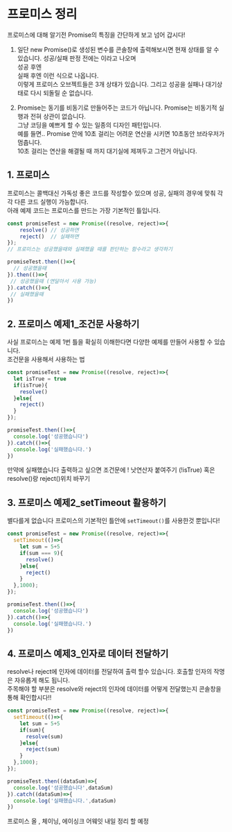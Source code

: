 # 프로미스 정리
프로미스에 대해 알기전 Promise의 특징을 간단하게 보고 넘어 갑시다!

1. 일단 new Promise()로 생성된 변수를 콘솔창에 출력해보시면 현재 상태를 알 수 있습니다. 
성공/실패 판정 전에는 <pending> 이라고 나오며 </br>
성공 후엔  <resolved> </br>
실패 후엔 <rejected> 이런 식으로 나옵니다. </br>
이렇게 프로미스 오브젝트들은 3개 상태가 있습니다. 그리고 성공을 실패나 대기상태로 다시 되돌릴 순 없습니다.

2. Promise는 동기를 비동기로 만들어주는 코드가 아닙니다. 
Promise는 비동기적 실행과 전혀 상관이 없습니다.</br>
그냥 코딩을 예쁘게 할 수 있는 일종의 디자인 패턴입니다.</br>
예를 들면.. Promise 안에 10초 걸리는 어려운 연산을 시키면 10초동안 브라우저가 멈춥니다.</br>
10초 걸리는 연산을 해결될 때 까지 대기실에 제껴두고 그런거 아닙니다.</br> 


## 1. 프로미스
프로미스는 콜백대신 가독성 좋은 코드를 작성할수 있으며 성공, 실패의 경우에 맞춰 각각 다른 코드 실행이 가능합니다. </br>
아래 예제 코드는 프로미스를 만드는 가장 기본적인 틀입니다.
```jsx
const promiseTest = new Promise((resolve, reject)=>{
    resolve() // 성공하면
    reject()  // 실패하면
});  
// 프로미스는 성공했을때와 실패했을 때를 판단하는 함수라고 생각하기

promiseTest.then(()=>{
  // 성공했을때
}).then(()=>{
 // 성공했을때 (연달아서 사용 가능)
}).catch(()=>{
 // 실패했을때
})
```

## 2. 프로미스 예제1_조건문 사용하기
사실 프로미스는 예제 1번 틀을 확실히 이해한다면 다양한 예제를 만들어 사용할 수 있습니다.  
조건문을 사용해서 사용하는 법

```jsx
const promiseTest = new Promise((resolve, reject)=>{
  let isTrue = true
  if(isTrue){
    resolve()
  }else{
    reject()
  }
});

promiseTest.then(()=>{
  console.log('성공했습니다')
}).catch(()=>{
  console.log('실패했습니다.')
})
```
만약에 실패했습니다 출력하고 싶으면 조건문에 ! 낫연산자 붙여주기 (!isTrue) 혹은 resolve()랑 reject()위치 바꾸기

## 3. 프로미스 예제2_setTimeout 활용하기
별다를게 없습니다 프로미스의 기본적인 틀안에 `setTimeout()`를 사용한것 뿐입니다!

```jsx
const promiseTest = new Promise((resolve, reject)=>{
  setTimeout(()=>{
    let sum = 5+5
    if(sum === 9){
      resolve()
    }else{
      reject()
    }
  },1000);
});

promiseTest.then(()=>{
  console.log('성공했습니다')
}).catch(()=>{
  console.log('실패했습니다.')
})
```

## 4. 프로미스 예제3_인자로 데이터 전달하기
resolve나 reject에 인자에 데이터를 전달하여 출력 할수 있습니다. 호출할 인자의 작명은 자유롭게 해도 됩니다.  
주목해야 할 부분은 resolve와 reject의 인자에 데이터를 어떻게 전달했는지 콘솔창을 통해 확인합시다!!
```jsx
const promiseTest = new Promise((resolve, reject)=>{
  setTimeout(()=>{
    let sum = 5+5
    if(sum){
      resolve(sum)
    }else{
      reject(sum)
    }
  },1000);
});

promiseTest.then((dataSum)=>{
  console.log('성공했습니다',dataSum)
}).catch((dataSum)=>{
  console.log('실패했습니다.',dataSum)
})
```

프로미스 올 , 체이닝, 에이싱크 어웨잇 내일 정리 할 예정